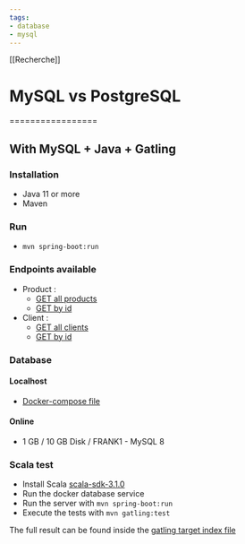 ```yaml
---
tags:
- database
- mysql
---
```


[[Recherche]]
# MySQL vs PostgreSQL
=================

## With MySQL + Java + Gatling
### Installation
- Java 11 or more
- Maven

### Run
- `mvn spring-boot:run`

### Endpoints available
- Product :
    - [GET all products](http://localhost:8080/products)
    - [GET by id](http://localhost:8080/products/{id})
- Client :
    - [GET all clients](http://localhost:8080/clients)
    - [GET by id](http://localhost:8080/clients/{id})

### Database
#### Localhost
- [Docker-compose file](../docker-compose.yml)

#### Online
- 1 GB / 10 GB Disk / FRANK1 - MySQL 8

### Scala test
- Install Scala [scala-sdk-3.1.0](https://www.scala-lang.org/download/scala3.html)
- Run the docker database service
- Run the server with `mvn spring-boot:run`
- Execute the tests with `mvn gatling:test`

The full result can be found inside the [gatling target index file](target/gatling/testapisimulation-.../index.html)